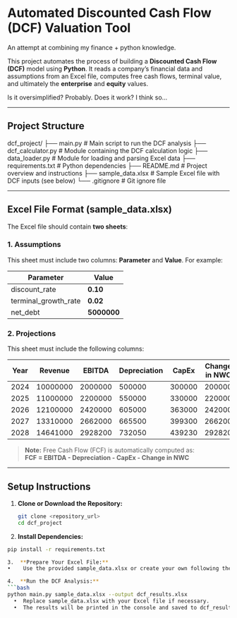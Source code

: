 # Automated Discounted Cash Flow (DCF) Valuation Tool
An attempt at combining my finance + python knowledge. 

This project automates the process of building a **Discounted Cash Flow (DCF)** model using **Python**. It reads a company’s financial data and assumptions from an Excel file, computes free cash flows, terminal value, and ultimately the **enterprise** and **equity** values.

Is it oversimplified? Probably. Does it work? I think so...

---

## **Project Structure**

dcf_project/
├── main.py               # Main script to run the DCF analysis
├── dcf_calculator.py     # Module containing the DCF calculation logic
├── data_loader.py        # Module for loading and parsing Excel data
├── requirements.txt      # Python dependencies
├── README.md             # Project overview and instructions
├── sample_data.xlsx      # Sample Excel file with DCF inputs (see below)
└── .gitignore            # Git ignore file

---

## **Excel File Format (sample_data.xlsx)**

The Excel file should contain **two sheets**:

### **1. Assumptions**

This sheet must include two columns: **Parameter** and **Value**. For example:

| Parameter             | Value    |
|-----------------------|----------|
| discount_rate         | **0.10** |
| terminal_growth_rate  | **0.02** |
| net_debt              | **5000000** |

### **2. Projections**

This sheet must include the following columns:

| Year | Revenue  | EBITDA  | Depreciation | CapEx  | Change in NWC |
|------|----------|---------|--------------|--------|---------------|
| 2024 | 10000000 | 2000000 | 500000       | 300000 | 200000        |
| 2025 | 11000000 | 2200000 | 550000       | 330000 | 220000        |
| 2026 | 12100000 | 2420000 | 605000       | 363000 | 242000        |
| 2027 | 13310000 | 2662000 | 665500       | 399300 | 266200        |
| 2028 | 14641000 | 2928200 | 732050       | 439230 | 292820        |

> **Note:** Free Cash Flow (FCF) is automatically computed as:  
> **FCF = EBITDA - Depreciation - CapEx - Change in NWC**

---

## **Setup Instructions**

1. **Clone or Download the Repository:**
   ```bash
   git clone <repository_url>
   cd dcf_project

2.	**Install Dependencies:**
   ```bash
   pip install -r requirements.txt

3. 	**Prepare Your Excel File:**
   •	Use the provided sample_data.xlsx or create your own following the format above.

4.	**Run the DCF Analysis:**
   ```bash
   python main.py sample_data.xlsx --output dcf_results.xlsx
	 •	Replace sample_data.xlsx with your Excel file if necessary.
	 •	The results will be printed in the console and saved to dcf_results.xlsx.
